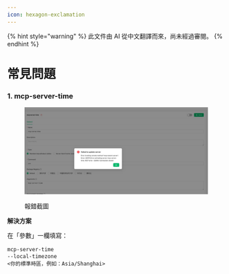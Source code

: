 ```yaml
---
icon: hexagon-exclamation
---
```


{% hint style="warning" %}
此文件由 AI 從中文翻譯而來，尚未經過審閱。
{% endhint %}

# 常見問題

### 1. mcp-server-time

<figure><img src="../../.gitbook/assets/telegram-cloud-photo-size-5-6068931438453048569-y.jpg" alt=""><figcaption><p>報錯截圖</p></figcaption></figure>

**解決方案**  

在「參數」一欄填寫：

```
mcp-server-time
--local-timezone
<你的標準時區，例如：Asia/Shanghai>
```